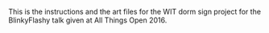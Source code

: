 This is the instructions and the art files for the WIT dorm sign project for the BlinkyFlashy talk given at All Things Open 2016.
